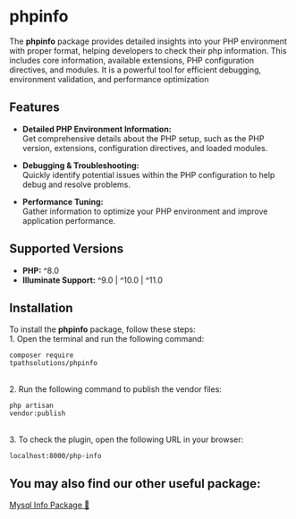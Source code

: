 # phpinfo  

The **phpinfo** package provides detailed insights into your PHP environment with proper format, helping developers to check their php information. This includes core information, available extensions, PHP configuration directives, and modules. It is a powerful tool for efficient debugging, environment validation, and performance optimization  

## **Features**  
- **Detailed PHP Environment Information:**  
Get comprehensive details about the PHP setup, such as the PHP version, extensions, configuration directives, and loaded modules.  

- **Debugging & Troubleshooting:**  
Quickly identify potential issues within the PHP configuration to help debug and resolve problems.  

- **Performance Tuning:**  
Gather information to optimize your PHP environment and improve application performance.  

## **Supported Versions**  
- **PHP:** ^8.0  
- **Illuminate Support:** ^9.0 | ^10.0 | ^11.0  
  
## **Installation**  
To install the **phpinfo** package, follow these steps:   
    1. Open the terminal and run the following command:  
    <pre><code class="language-bash">composer require tpathsolutions/phpinfo</code></pre>   
    2. Run the following command to publish the vendor files:  
    <pre><code class="language-bash">php artisan vendor:publish</code></pre>  
    3. To check the plugin, open the following URL in your browser:  
    <pre><code class="language-bash">localhost:8000/php-info</code></pre>  

## **You may also find our other useful package:**  
[Mysql Info Package 🚀](https://packagist.org/packages/itpathsolutions/mysqlinfo)   
